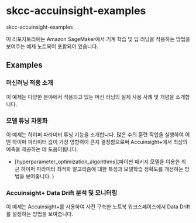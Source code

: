 # skcc-accuinsight-examples
skcc-accuinsight-examples

이 리포지토리에는 Amazon SageMaker에서 기계 학습 및 딥 러닝을 적용하는 방법을 보여주는 예제 노트북이 포함되어 있습니다.


## Examples

###  머신러닝 적용 소개

이 예제는 다양한 분야에서 적용되고 있는 머신 러닝의 실제 사용 사례 및 개념을 소개합니다.



### 모델 튜닝 자동화 

이 예제는 하이퍼 파라미터 튜닝 기능을 소개합니다.
많은 수의 훈련 작업을 실행하여 어떤 하이퍼 파라미터 값이 가장 영향력이 큰지 결정함으로써 Accuinsight+에서 최상의 예측을 제공하는 데 도움이됩니다. 
 
 - [hyperparameter_optimization_algorithms](파이썬 패키지 모델을 이용한 최근 하이퍼 파라미터 최적화 알고리즘에 대한 특징과 모델학습 정확도를 개선하는 방법을 보여줍니다. )



### Accuinsight+ Data Drift 분석 및 모니터링 

이 예제는 Accuinsight+를 사용하여 사전 구축한 노트북 워크스페이스에서 Data Drift를 설정하는 방법을 보여줍니다. 